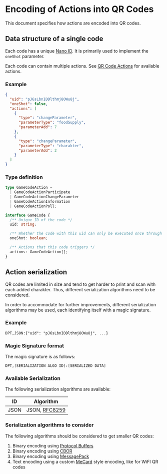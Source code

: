 # Encoding of Actions into QR Codes

This document specifies how actions are encoded into QR codes.

## Data structure of a single code

Each code has a unique [Nano ID](https://github.com/ai/nanoid). It is primarily used to implement the `oneShot` parameter.

Each code can contain multiple actions. See [QR Code Actions](./actions.md) for available actions.

### Example

```json
{
  "uid": "pJ6sLbnIDDlthmj8OWu8j",
  "oneShot": false,
  "actions": [
    {
      "type": "changeParameter",
      "parameterType": "foodSupply",
      "parameterAdd": 7
    },
    {
      "type": "changeParameter",
      "parameterType": "charakter",
      "parameterAdd": 2
    }
  ]
}
```

### Type definition

```typescript
type GameCodeAction =
  | GameCodeActionParticipate
  | GameCodeActionChangeParameter
  | GameCodeActionInformation
  | GameCodeActionPoll;

interface GameCode {
  /** Unique ID of the code */
  uid: string;

  /** Whether the code with this uid can only be executed once through the game */
  oneShot: boolean;

  /** Actions that this code triggers */
  actions: GameCodeAction[];
}
```

## Action serialization

QR codes are limited in size and tend to get harder to print and scan with each added charakter. Thus, different serialization algorithms need to be considered.

In order to accommodate for further improvements, different serialization algorithms may be used, each identifying itself with a magic signature.

### Example

```
DPT,JSON:{"uid": "pJ6sLbnIDDlthmj8OWu8j", ...}
```

### Magic Signature format

The magic signature is as follows:

```
DPT,[SERIALIZATION ALGO ID]:[SERIALIZED DATA]
```

### Available Serialization

The following serialization algorithms are available:

| ID   | Algorithm                                            |
| ---- | ---------------------------------------------------- |
| JSON | JSON, [RFC8259](https://tools.ietf.org/html/rfc8259) |

### Serialization algorithms to consider

The following algorithms should be considered to get smaller QR codes:

1. Binary encoding using [Protocol Buffers](https://developers.google.com/protocol-buffers)
1. Binary encoding using [CBOR](https://cbor.io/)
1. Binary encoding using [MessagePack](https://github.com/msgpack/msgpack)
1. Text encoding using a custom [MeCard](<https://en.wikipedia.org/wiki/MeCard_(QR_code)>) style encoding, like for WiFI QR codes
